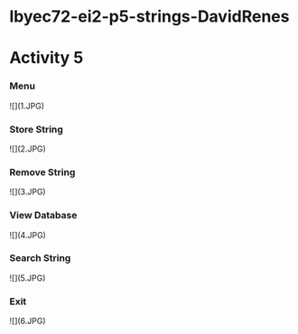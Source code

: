 # lbyec72-ei2-p5-strings-DavidRenes
<h1>Activity 5</h1>
<h3>Menu</h3>
![](1.JPG)
<h3>Store String</h3>
![](2.JPG)
<h3>Remove String</h3>
![](3.JPG)
<h3>View Database</h3>
![](4.JPG)
<h3>Search String</h3>
![](5.JPG)
<h3>Exit</h3>
![](6.JPG)
